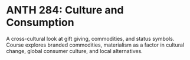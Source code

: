 # ANTH 284: Culture and Consumption

A cross-cultural look at gift giving, commodities, and status symbols. Course explores branded commodities, materialism as a factor in cultural change, global consumer culture, and local alternatives.